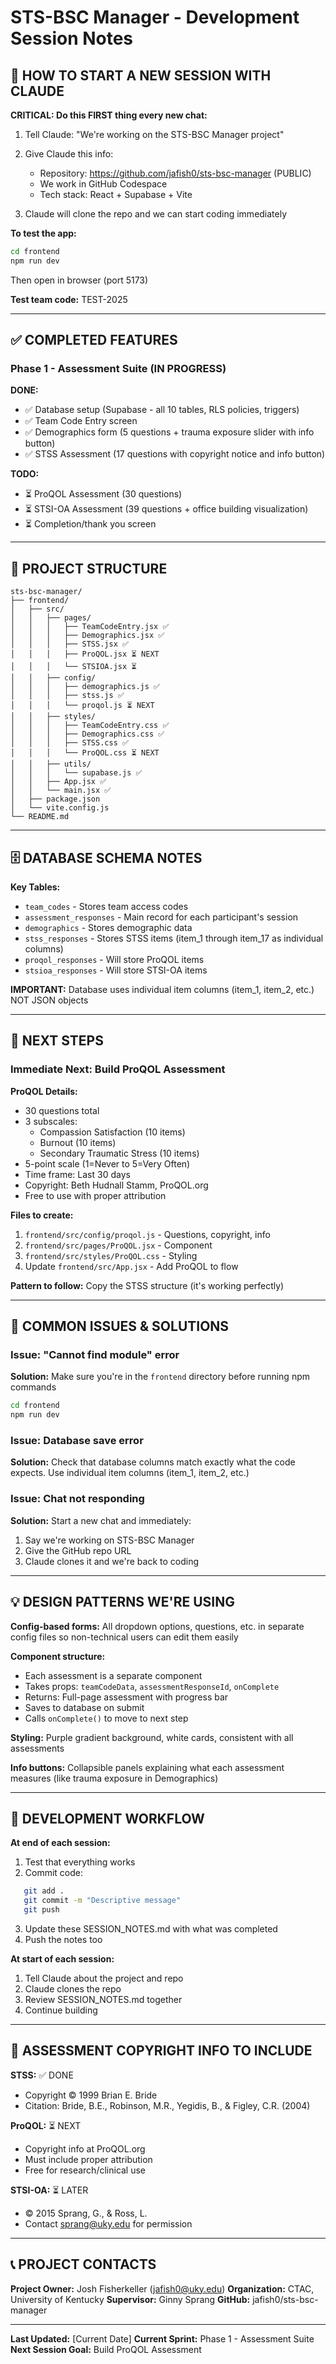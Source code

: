 # STS-BSC Manager - Development Session Notes

## 🚀 HOW TO START A NEW SESSION WITH CLAUDE

**CRITICAL: Do this FIRST thing every new chat:**

1. Tell Claude: "We're working on the STS-BSC Manager project"
2. Give Claude this info:
   - Repository: https://github.com/jafish0/sts-bsc-manager (PUBLIC)
   - We work in GitHub Codespace
   - Tech stack: React + Supabase + Vite

3. Claude will clone the repo and we can start coding immediately

**To test the app:**
```bash
cd frontend
npm run dev
```
Then open in browser (port 5173)

**Test team code:** TEST-2025

---

## ✅ COMPLETED FEATURES

### Phase 1 - Assessment Suite (IN PROGRESS)

**DONE:**
- ✅ Database setup (Supabase - all 10 tables, RLS policies, triggers)
- ✅ Team Code Entry screen
- ✅ Demographics form (5 questions + trauma exposure slider with info button)
- ✅ STSS Assessment (17 questions with copyright notice and info button)

**TODO:**
- ⏳ ProQOL Assessment (30 questions)
- ⏳ STSI-OA Assessment (39 questions + office building visualization)
- ⏳ Completion/thank you screen

---

## 📁 PROJECT STRUCTURE
```
sts-bsc-manager/
├── frontend/
│   ├── src/
│   │   ├── pages/
│   │   │   ├── TeamCodeEntry.jsx ✅
│   │   │   ├── Demographics.jsx ✅
│   │   │   ├── STSS.jsx ✅
│   │   │   ├── ProQOL.jsx ⏳ NEXT
│   │   │   └── STSIOA.jsx ⏳
│   │   ├── config/
│   │   │   ├── demographics.js ✅
│   │   │   ├── stss.js ✅
│   │   │   └── proqol.js ⏳ NEXT
│   │   ├── styles/
│   │   │   ├── TeamCodeEntry.css ✅
│   │   │   ├── Demographics.css ✅
│   │   │   ├── STSS.css ✅
│   │   │   └── ProQOL.css ⏳ NEXT
│   │   ├── utils/
│   │   │   └── supabase.js ✅
│   │   ├── App.jsx ✅
│   │   └── main.jsx ✅
│   ├── package.json
│   └── vite.config.js
└── README.md
```

---

## 🗄️ DATABASE SCHEMA NOTES

**Key Tables:**
- `team_codes` - Stores team access codes
- `assessment_responses` - Main record for each participant's session
- `demographics` - Stores demographic data
- `stss_responses` - Stores STSS items (item_1 through item_17 as individual columns)
- `proqol_responses` - Will store ProQOL items
- `stsioa_responses` - Will store STSI-OA items

**IMPORTANT:** Database uses individual item columns (item_1, item_2, etc.) NOT JSON objects

---

## 🎯 NEXT STEPS

### Immediate Next: Build ProQOL Assessment

**ProQOL Details:**
- 30 questions total
- 3 subscales:
  - Compassion Satisfaction (10 items)
  - Burnout (10 items)  
  - Secondary Traumatic Stress (10 items)
- 5-point scale (1=Never to 5=Very Often)
- Time frame: Last 30 days
- Copyright: Beth Hudnall Stamm, ProQOL.org
- Free to use with proper attribution

**Files to create:**
1. `frontend/src/config/proqol.js` - Questions, copyright, info
2. `frontend/src/pages/ProQOL.jsx` - Component
3. `frontend/src/styles/ProQOL.css` - Styling
4. Update `frontend/src/App.jsx` - Add ProQOL to flow

**Pattern to follow:** Copy the STSS structure (it's working perfectly)

---

## 🔧 COMMON ISSUES & SOLUTIONS

### Issue: "Cannot find module" error
**Solution:** Make sure you're in the `frontend` directory before running npm commands
```bash
cd frontend
npm run dev
```

### Issue: Database save error
**Solution:** Check that database columns match exactly what the code expects. Use individual item columns (item_1, item_2, etc.)

### Issue: Chat not responding
**Solution:** Start a new chat and immediately:
1. Say we're working on STS-BSC Manager
2. Give the GitHub repo URL
3. Claude clones it and we're back to coding

---

## 💡 DESIGN PATTERNS WE'RE USING

**Config-based forms:** All dropdown options, questions, etc. in separate config files so non-technical users can edit them easily

**Component structure:**
- Each assessment is a separate component
- Takes props: `teamCodeData`, `assessmentResponseId`, `onComplete`
- Returns: Full-page assessment with progress bar
- Saves to database on submit
- Calls `onComplete()` to move to next step

**Styling:** Purple gradient background, white cards, consistent with all assessments

**Info buttons:** Collapsible panels explaining what each assessment measures (like trauma exposure in Demographics)

---

## 📝 DEVELOPMENT WORKFLOW

**At end of each session:**
1. Test that everything works
2. Commit code:
```bash
   git add .
   git commit -m "Descriptive message"
   git push
```
3. Update these SESSION_NOTES.md with what was completed
4. Push the notes too

**At start of each session:**
1. Tell Claude about the project and repo
2. Claude clones the repo
3. Review SESSION_NOTES.md together
4. Continue building

---

## 🎨 ASSESSMENT COPYRIGHT INFO TO INCLUDE

**STSS:** ✅ DONE
- Copyright © 1999 Brian E. Bride
- Citation: Bride, B.E., Robinson, M.R., Yegidis, B., & Figley, C.R. (2004)

**ProQOL:** ⏳ NEXT
- Copyright info at ProQOL.org
- Must include proper attribution
- Free for research/clinical use

**STSI-OA:** ⏳ LATER
- © 2015 Sprang, G., & Ross, L.
- Contact sprang@uky.edu for permission

---

## 📞 PROJECT CONTACTS

**Project Owner:** Josh Fisherkeller (jafish0@uky.edu)
**Organization:** CTAC, University of Kentucky
**Supervisor:** Ginny Sprang
**GitHub:** jafish0/sts-bsc-manager

---

**Last Updated:** [Current Date]
**Current Sprint:** Phase 1 - Assessment Suite
**Next Session Goal:** Build ProQOL Assessment